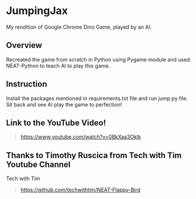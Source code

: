 # JumpingJax
My rendition of Google Chrome Dino Game, played by an AI.

## Overview
Recreated the game from scratch in Python using Pygame module and used NEAT-Python to teach AI to play this game.

## Instruction
Install the packages mentioned in requirements.txt file and run jump.py file. Sit back and see AI play the game to perfection!

## Link to the YouTube Video!
><https://www.youtube.com/watch?v=0BkXaa3Oklk>

## Thanks to Timothy Ruscica from Tech with Tim Youtube Channel
Tech with Tim
><https://github.com/techwithtim/NEAT-Flappy-Bird>
